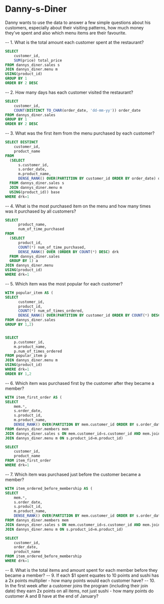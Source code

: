 # Danny-s-Diner


Danny wants to use the data to answer a few simple questions about his customers, especially about their visiting patterns, how much money they’ve spent and also which menu items are their favourite.


-- 1. What is the total amount each customer spent at the restaurant?

````sql
SELECT 
    customer_id,
    SUM(price) total_price
FROM dannys_diner.sales s
JOIN dannys_diner.menu m
USING(product_id)
GROUP BY 1
ORDER BY 2 DESC
````


-- 2. How many days has each customer visited the restaurant?

````sql
SELECT
    customer_id, 
    COUNT(DISTINCT TO_CHAR(order_date, 'dd-mm-yy')) order_date
FROM dannys_diner.sales
GROUP BY 1
ORDER BY 2 DESC
````



-- 3. What was the first item from the menu purchased by each customer?

````sql
SELECT DISTINCT
    customer_id,
    product_name
FROM
  (SELECT 
      s.customer_id,
      s.order_date,
      m.product_name,
      DENSE_RANK() OVER(PARTITION BY customer_id ORDER BY order_date) drk
  FROM dannys_diner.sales s
  JOIN dannys_diner.menu m
  USING(product_id)) base
WHERE drk=1
````



-- 4. What is the most purchased item on the menu and how many times was it purchased by all customers?
````sql
SELECT 
      product_name,
      num_of_time_purchased
FROM
  (SELECT 
      product_id,
      COUNT(*) num_of_time_purchased,
      DENSE_RANK() OVER (ORDER BY COUNT(*) DESC) drk
  FROM dannys_diner.sales
  GROUP BY 1) a
JOIN dannys_diner.menu
USING(product_id)
WHERE drk=1
````


-- 5. Which item was the most popular for each customer?
````sql
WITH popular_item AS (
SELECT
      customer_id,
      product_id,
      COUNT(*) num_of_times_ordered,
      DENSE_RANK() OVER(PARTITION BY customer_id ORDER BY COUNT(*) DESC) drk
FROM dannys_diner.sales
GROUP BY 1,2)


SELECT 
    p.customer_id, 
    m.product_name,
    p.num_of_times_ordered
FROM popular_item p
JOIN dannys_diner.menu m
USING(product_id)
WHERE drk=1
ORDER BY 1,2
````




-- 6. Which item was purchased first by the customer after they became a member?

````sql
WITH item_first_order AS (
SELECT 
    mem.*,
    s.order_date,
    s.product_id,
    m.product_name,
    DENSE_RANK() OVER(PARTITION BY mem.customer_id ORDER BY s.order_date) drk
FROM dannys_diner.members mem
JOIN dannys_diner.sales s ON mem.customer_id=s.customer_id AND mem.join_date<s.order_date
JOIN dannys_diner.menu m ON s.product_id=m.product_id)

SELECT 
	customer_id,
    product_name
FROM item_first_order
WHERE drk=1
````




-- 7. Which item was purchased just before the customer became a member?

````sql
WITH item_ordered_before_membership AS (
SELECT 
	mem.*,
    s.order_date,
    s.product_id,
    m.product_name,
    DENSE_RANK() OVER(PARTITION BY mem.customer_id ORDER BY s.order_date DESC) drk
FROM dannys_diner.members mem
JOIN dannys_diner.sales s ON mem.customer_id=s.customer_id AND mem.join_date>s.order_date
JOIN dannys_diner.menu m ON s.product_id=m.product_id)

SELECT 
	customer_id,
    order_date,
    product_name
FROM item_ordered_before_membership
WHERE drk=1
````

-- 8. What is the total items and amount spent for each member before they became a member?
-- 9.  If each $1 spent equates to 10 points and sushi has a 2x points multiplier - how many points would each customer have?
-- 10. In the first week after a customer joins the program (including their join date) they earn 2x points on all items, not just sushi - how many points do customer A and B have at the end of January?
